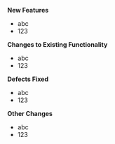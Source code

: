 **New Features**
* abc
* 123

**Changes to Existing Functionality**
* abc
* 123

**Defects Fixed**
* abc
* 123

**Other Changes**
* abc
* 123
